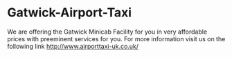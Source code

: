 # Gatwick-Airport-Taxi
We are offering the Gatwick Minicab Facility for you in very affordable prices with preeminent services for you. For more information visit us on the following link http://www.airporttaxi-uk.co.uk/
